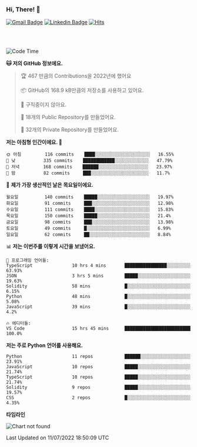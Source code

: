 ### Hi, There! 👋


[![Gmail Badge](https://img.shields.io/badge/-725psh@gmail.com-c14438?style=flat&logo=Gmail&logoColor=white&link=mailto:725psh@gmail.com)](mailto:725psh@gmail.com) 
[![Linkedin Badge](https://img.shields.io/badge/-soohanpark-0072b1?style=flat&logo=Linkedin&logoColor=white&link=https://www.linkedin.com/in/soohanpark/)](https://www.linkedin.com/in/soohanpark/) 
[![Hits](https://hits.seeyoufarm.com/api/count/incr/badge.svg?url=https%3A%2F%2Fgithub.com%2FSoohan-Park&count_bg=%23000000&title_bg=%23828282&icon=gradle.svg&icon_color=%23FFFFFF&title=Visited&edge_flat=false)](https://hits.seeyoufarm.com)  

<br />
<br />

<!--START_SECTION:waka-->
![Code Time](http://img.shields.io/badge/Code%20Time-0%20secs-blue)

**🐱 저의 GitHub 정보에요.** 

> 🏆 467 만큼의 Contributions을 2022년에 했어요
 > 
> 📦 GitHub의 168.9 kB만큼의 저장소를 사용하고 있어요. 
 > 
> 🚫 구직중이지 않아요.
 > 
> 📜 18개의 Public Repository를 만들었어요. 
 > 
> 🔑 32개의 Private Repository를 만들었어요.  
 > 
**저는 아침형 인간이에요. 🐤** 

```text
🌞 아침         116 commits    ████░░░░░░░░░░░░░░░░░░░░░   16.55% 
🌆 낮　         335 commits    ████████████░░░░░░░░░░░░░   47.79% 
🌃 저녁         168 commits    ██████░░░░░░░░░░░░░░░░░░░   23.97% 
🌙 밤　         82 commits     ███░░░░░░░░░░░░░░░░░░░░░░   11.7%

```
📅 **제가 가장 생산적인 날은 목요일이에요.** 

```text
월요일          140 commits    █████░░░░░░░░░░░░░░░░░░░░   19.97% 
화요일          91 commits     ███░░░░░░░░░░░░░░░░░░░░░░   12.98% 
수요일          111 commits    ████░░░░░░░░░░░░░░░░░░░░░   15.83% 
목요일          150 commits    █████░░░░░░░░░░░░░░░░░░░░   21.4% 
금요일          98 commits     ███░░░░░░░░░░░░░░░░░░░░░░   13.98% 
토요일          49 commits     █░░░░░░░░░░░░░░░░░░░░░░░░   6.99% 
일요일          62 commits     ██░░░░░░░░░░░░░░░░░░░░░░░   8.84%

```


📊 **저는 이번주를 이렇게 시간을 보냈어요.** 

```text
💬 프로그래밍 언어들: 
TypeScript               10 hrs 4 mins       ████████████████░░░░░░░░░   63.93% 
JSON                     3 hrs 5 mins        █████░░░░░░░░░░░░░░░░░░░░   19.63% 
Solidity                 58 mins             █░░░░░░░░░░░░░░░░░░░░░░░░   6.15% 
Python                   48 mins             █░░░░░░░░░░░░░░░░░░░░░░░░   5.08% 
JavaScript               39 mins             █░░░░░░░░░░░░░░░░░░░░░░░░   4.2%

🔥 에디터들: 
VS Code                  15 hrs 45 mins      █████████████████████████   100.0%

```

**저는 주로 Python 언어를 사용해요.** 

```text
Python                   11 repos            ██████░░░░░░░░░░░░░░░░░░░   23.91% 
JavaScript               10 repos            █████░░░░░░░░░░░░░░░░░░░░   21.74% 
TypeScript               10 repos            █████░░░░░░░░░░░░░░░░░░░░   21.74% 
Solidity                 9 repos             █████░░░░░░░░░░░░░░░░░░░░   19.57% 
CSS                      2 repos             █░░░░░░░░░░░░░░░░░░░░░░░░   4.35%

```


**타임라인**

![Chart not found](https://raw.githubusercontent.com/Soohan-Park/Soohan-Park/master/charts/bar_graph.png) 


 Last Updated on 11/07/2022 18:50:09 UTC
<!--END_SECTION:waka-->
